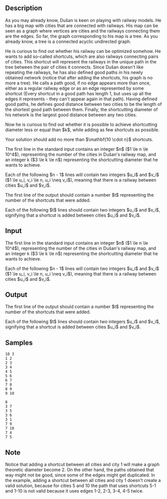 ## Description

<div><p>As you may already know, Dušan is keen on playing with railway models. He has a big map with cities that are connected with railways. His map can be seen as a graph where vertices are cities and the railways connecting them are the edges. So far, the graph corresponding to his map is a tree. As you already know, a tree is a connected acyclic undirected graph.</p><p>He is curious to find out whether his railway can be optimized somehow. He wants to add so-called <span class="tex-font-style-it">shortcuts</span>, which are also railways connecting pairs of cities. This shortcut will <span class="tex-font-style-it">represent</span> the railways in the unique path in the tree between the pair of cities it connects. Since Dušan doesn't like repeating the railways, he has also defined good paths in his newly obtained network (notice that after adding the shortcuts, his graph is no more a tree). He calls a path <span class="tex-font-style-it">good</span>, if no edge appears more than once, either as a regular railway edge or as an edge represented by some shortcut (Every shortcut in a good path has length 1, but uses up all the edges it represents - they can't appear again in that path). Having defined good paths, he defines <span class="tex-font-style-it">good distance</span> between two cities to be the length of the shortest good path between them. Finally, the <span class="tex-font-style-it">shortcutting diameter</span> of his network is the largest good distance between any two cities.</p><p>Now he is curious to find out whether it is possible to achieve shortcutting diameter less or equal than $k$, while adding as few shortcuts as possible.</p><p><span class="tex-font-style-bf">Your solution should add no more than $\mathbf{10 \cdot n}$ shortcuts.</span></p></div><div class="input-specification"><p>The first line in the standard input contains an integer $n$ ($1 \le n \le 10^4$), representing the number of the cities in Dušan's railway map, and an integer k ($3 \le k \le n$) representing the shortcutting diameter that he wants to achieve.</p><p>Each of the following $n - 1$ lines will contain two integers $u_i$ and $v_i$ ($1 \le u_i, v_i \le n, u_i \neq v_i$), meaning that there is a railway between cities $u_i$ and $v_i$.</p></div><div class="output-specification"><p>The first line of the output should contain a number $t$ representing the number of the shortcuts that were added.</p><p>Each of the following $t$ lines should contain two integers $u_i$ and $v_i$, signifying that a shortcut is added between cities $u_i$ and $v_i$.</p></div>

## Input

<p>The first line in the standard input contains an integer $n$ ($1 \le n \le 10^4$), representing the number of the cities in Dušan's railway map, and an integer k ($3 \le k \le n$) representing the shortcutting diameter that he wants to achieve.</p><p>Each of the following $n - 1$ lines will contain two integers $u_i$ and $v_i$ ($1 \le u_i, v_i \le n, u_i \neq v_i$), meaning that there is a railway between cities $u_i$ and $v_i$.</p>

## Output

<p>The first line of the output should contain a number $t$ representing the number of the shortcuts that were added.</p><p>Each of the following $t$ lines should contain two integers $u_i$ and $v_i$, signifying that a shortcut is added between cities $u_i$ and $v_i$.</p>

## Samples

```input1
10 3
1 2
2 3
3 4
4 5
5 6
6 7
7 8
8 9
9 10
```

```output1
8
3 7
3 5
3 6
3 1
7 9
7 10
7 4
7 5
```




## Note

<p>Notice that adding a shortcut between all cities and city 1 will make a graph theoretic diameter become 2. On the other hand, the paths obtained that way might not be good, since some of the edges might get duplicated. In the example, adding a shortcut between all cities and city 1 doesn't create a valid solution, because for cities 5 and 10 the path that uses shortcuts 5-1 and 1-10 is not valid because it uses edges 1-2, 2-3, 3-4, 4-5 twice.</p>
